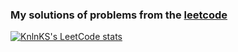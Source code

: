 ### My solutions of problems from the <a href="https://leetcode.com" target="_blank">leetcode</a>

[![KnlnKS's LeetCode stats](https://leetcode-stats-six.vercel.app/api?username=zotov_l88&theme=dark)](https://github.com/zotov_l88/leetcode-stats)